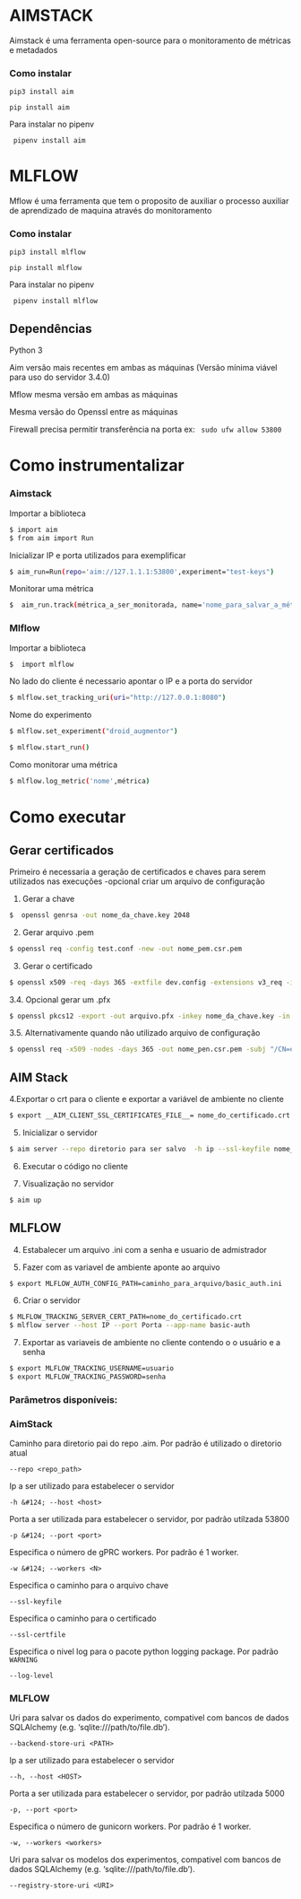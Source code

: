 # AIMSTACK
 Aimstack é uma ferramenta open-source para o monitoramento de métricas e metadados
### Como instalar
``` pip3 install aim ```

``` pip install aim ```

Para instalar no pipenv 

``` pipenv install aim``` 

# MLFLOW
  Mflow é uma ferramenta que tem o proposito de auxiliar o processo auxiliar de aprendizado de maquina através do monitoramento
### Como instalar
``` pip3 install mlflow ```

``` pip install mlflow ```

Para instalar no pipenv 

``` pipenv install mlflow``` 

## Dependências

Python 3

Aim versão mais recentes em ambas as máquinas (Versão mínima viável para uso do servidor 3.4.0)

Mflow mesma versão em ambas as máquinas

Mesma versão do Openssl entre as máquinas

Firewall precisa permitir transferência na porta ex: ``` sudo ufw allow 53800```


# Como instrumentalizar
### Aimstack
 Importar a biblioteca
```bash
$ import aim
$ from aim import Run

```
 
 Inicializar IP e porta utilizados para exemplificar
```bash
$ aim_run=Run(repo='aim://127.1.1.1:53800',experiment="test-keys")
```
Monitorar uma métrica
```bash
$  aim_run.track(métrica_a_ser_monitorada, name='nome_para_salvar_a_métrica')
```
### Mlflow
 Importar a biblioteca
```bash
$  import mlflow

```
No lado do cliente é necessario apontar o IP  e a porta do servidor
```bash
$ mlflow.set_tracking_uri(uri="http://127.0.0.1:8080")
```
Nome do experimento
```bash
$ mlflow.set_experiment("droid_augmentor")
```
```bash
$ mlflow.start_run()
```
Como monitorar uma métrica
```bash
$ mlflow.log_metric('nome',métrica)
```
# Como executar
## Gerar certificados

Primeiro é necessaria a geração de certificados e chaves para serem utilizados nas execuções
-opcional criar um arquivo de configuração


1.  Gerar a chave
```bash
$  openssl genrsa -out nome_da_chave.key 2048
```
2.  Gerar arquivo .pem
```bash
$ openssl req -config test.conf -new -out nome_pem.csr.pem
```
3.  Gerar o certificado 
```bash
$ openssl x509 -req -days 365 -extfile dev.config -extensions v3_req -in nome_pem.csr.pem -signkey nome_da_chavae.key -out nome_do_certficado.crt
```
3.4. Opcional gerar um .pfx
```bash
$ openssl pkcs12 -export -out arquivo.pfx -inkey nome_da_chave.key -in nome_cert.crt -password pass:$'senha'
```

3.5. Alternativamente quando não utilizado arquivo de configuração
```bash
$ openssl req -x509 -nodes -days 365 -out nome_pen.csr.pem -subj "/CN=example.com" -addext "subjectAltName = IP:número de ip"
```

## AIM Stack

4.Exportar o crt para o cliente e exportar a variável de ambiente no cliente
```bash
$ export __AIM_CLIENT_SSL_CERTIFICATES_FILE__= nome_do_certificado.crt
```
5.  Inicializar o servidor
```bash
$ aim server --repo diretorio para ser salvo  -h ip --ssl-keyfile nome_da_chave.key --ssl-certfile nome_do_certificado.crt 
```
6.  Executar o código no cliente 

7.  Visualização no servidor
```bash
$ aim up
```
## MLFLOW
4. Estabalecer um arquivo .ini com a senha e usuario de admistrador

5. Fazer com as variavel de ambiente aponte ao arquivo
```bash
$ export MLFLOW_AUTH_CONFIG_PATH=caminho_para_arquivo/basic_auth.ini
```
6. Criar o servidor
```bash
$ MLFLOW_TRACKING_SERVER_CERT_PATH=nome_do_certificado.crt
$ mlflow server --host IP --port Porta --app-name basic-auth
```
7. Exportar as variaveis de ambiente no cliente contendo o o usuário e a senha
```bash
$ export MLFLOW_TRACKING_USERNAME=usuario
$ export MLFLOW_TRACKING_PASSWORD=senha 
```
###  Parâmetros disponíveis:
### AimStack
Caminho para diretorio pai do repo .aim. Por padrão é utilizado o diretorio atual
```
--repo <repo_path>
```

Ip a ser utilizado para estabelecer o servidor
```
-h &#124; --host <host>
```

Porta a ser utilizada para estabelecer o servidor, por padrão utilzada 53800
```
-p &#124; --port <port>
```	

Especifica o número de gPRC workers. Por padrão é  1 worker.
```	
-w &#124; --workers <N>
```	

Especifica o caminho para o arquivo chave 
```	
--ssl-keyfile
```		

Especifica o caminho para o certificado
```	
--ssl-certfile
```		

Especifica o nivel log para o pacote python logging package. Por padrão ``WARNING``
```		
--log-level
```
### MLFLOW

Uri para salvar os dados do experimento, compativel com bancos de dados SQLAlchemy (e.g. ‘sqlite:///path/to/file.db’).
```
--backend-store-uri <PATH>
```
Ip a ser utilizado para estabelecer o servidor
```
--h, --host <HOST>
```
Porta a ser utilizada para estabelecer o servidor, por padrão utilzada  5000
```
-p, --port <port>
```
Especifica o número de gunicorn workers. Por padrão é  1 worker.
```	
-w, --workers <workers>
```
Uri para salvar os modelos dos experimentos, compativel com bancos de dados SQLAlchemy (e.g. ‘sqlite:///path/to/file.db’).
```	
--registry-store-uri <URI>
```
